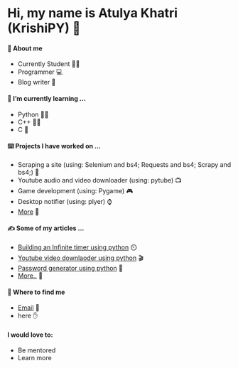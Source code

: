 <!-- ### Hi there  -->

<!--
**atulyakhatri/atulyakhatri** is a ✨ _special_ ✨ repository because its `README.md` (this file) appears on your GitHub profile.

Here are some ideas to get you started:

- 🔭 I’m currently working on ...
- 🌱 I’m currently learning ...
- 👯 I’m looking to collaborate on ...
- 🤔 I’m looking for help with ...
- 💬 Ask me about ...
- 📫 How to reach me: ...
- 😄 Pronouns: ...
- ⚡ Fun fact: ...
-->
# Hi, my name is Atulya Khatri (KrishiPY) 👋

#### :robot: About me
- Currently Student :man_student:
- Programmer :computer:
- Blog writer :memo:

#### 🌱 I’m currently learning ...
- Python :man_beard:
- C++ :white_haired_man:
- C :older_man:

#### :keyboard: Projects I have worked on ...
- Scraping a site (using: Selenium and bs4; Requests and bs4; Scrapy and bs4;) :dart:
- Youtube audio and video downloader (using: pytube) :tv:
- Game development (using: Pygame) :video_game:	
- Desktop notifier (using: plyer) :watch:
- [More](https://github.com/atulyakhatri?tab=repositories) :mag_right:

#### :writing_hand: Some of my articles ...
- [Building an Infinite timer using python](https://www.analyticsvidhya.com/blog/2021/11/building-an-infinite-timer-using-python/) :timer_clock:
- [Youtube video downlaoder using python](https://www.analyticsvidhya.com/blog/2022/02/youtube-video-downloader-using-python/) :clapper:
- [Password generator using python](https://www.analyticsvidhya.com/blog/2021/11/password-generator-using-python/) :closed_lock_with_key:
- [More..](https://www.analyticsvidhya.com/blog/author/krishi_py/)	:mag_right:

#### :handshake: Where to find me
- [Email](mailto:atulyakhatri02@gmail.com) :email:
- here :hand:

#### I would love to:
- Be mentored
- Learn more
